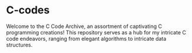 # C-codes
Welcome to the C Code Archive, an assortment of captivating C programming creations! This repository serves as a hub for my intricate C code endeavors, ranging from elegant algorithms to intricate data structures. 
